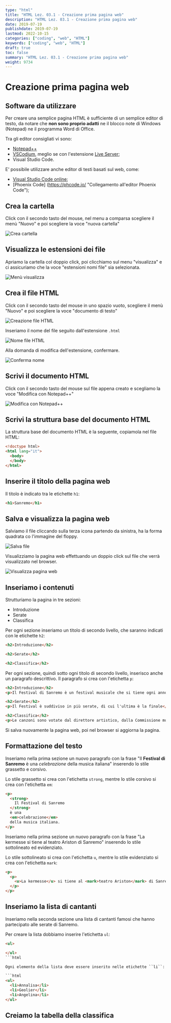 ```yaml
---
type: "html"
title: "HTML Lez. 03.1 - Creazione prima pagina web"
description: "HTML Lez. 03.1 - Creazione prima pagina web"
date: 2019-07-19
publishdate: 2019-07-19
lastmod: 2022-10-15
categories: ["coding", "web", "HTML"]
keywords: ["coding", "web", "HTML"]
draft: true
toc: false
summary: "HTML Lez. 03.1 - Creazione prima pagina web"
weight: 9734
---
```


# Creazione prima pagina web

## Software da utilizzare

Per creare una semplice pagina HTML è sufficiente di un semplice editor di testo, da notare che **non sono proprio adatti** ne il blocco note di Windows (Notepad) ne il programma Word di Office.

Tra gli editor consigliati vi sono:

- [Notepad++](https://notepad-plus-plus.org/ "Collegamento all'editor Notepad++")
- [VSCodium](https://vscodium.com/ "Collegamento all'editor VSCodium"), meglio se con l'estensione [Live Server](https://github.com/ritwickdey/vscode-live-server "Collegamento all'estensione Live Server");
- Visual Studio Code.

E' possibile utilizzare anche editor di testi basati sul web, come:

- [Visual Studio Code online](https://code.visualstudio.com/ "Collegamento all'editor Visual Studio Code online");
- [Phoenix Code] (https://phcode.io/ "Collegamento all'editor Phoenix Code");

## Crea la cartella

Click con il secondo tasto del mouse, nel menu a comparsa scegliere il menù "Nuovo" e poi scegliere la voce "nuova cartella"

![Crea cartella](/static/coding/web/html/tagTesto_exe_CreazioneCartella.png)

## Visualizza le estensioni dei file

Apriamo la cartella col doppio click, poi clicchiamo sul menu "visualizza" e ci assicuriamo che la voce "estensioni nomi file" sia selezionata.

![Menù visualizza](/static/coding/web/html/tagTesto_exe_EstensioniFile.png)

## Crea il file HTML

Click con il secondo tasto del mouse in uno spazio vuoto, scegliere il menù "Nuovo" e poi scegliere la voce "documento di testo"

![Creazione file HTML](/static/coding/web/html/tagTesto_exe_CreazioneFileHTML.png)

Inseriamo il nome del file seguito dall'estensione ``.html``

![Nome file HTML](/static/coding/web/html/tagTesto_exe_inserimentoNomeFileHTML.png)

Alla domanda di modifica dell'estensione, confermare.

![Conferma nome](/static/coding/web/html/tagTesto_exe_modificaEstensioneFileHTML.png)

## Scrivi il documento HTML

Click con il secondo tasto del mouse sul file appena creato e scegliamo la voce "Modifica con Notepad++"

![Modifica con Notepad++](/static/coding/web/html/tagTesto_exe_modificaFileHTML.png)

## Scrivi la struttura base del documento HTML

La struttura base del documento HTML è la seguente, copiamola nel file HTML:

```html
<!doctype html>
<html lang="it">
  <body>
  </body>
</html>
```

## Inserire il titolo della pagina web

Il titolo è indicato tra le etichette ``h1``:

```html
<h1>Sanremo</h1>
```

## Salva e visualizza la pagina web

Salviamo il file cliccando sulla terza icona partendo da sinistra, ha la forma quadrata co l'immagine del floppy.

![Salva file](/static/coding/web/html/tagTesto_exe_salvaEditorFileHTML.png)

Visualizziamo la pagina web effettuando un doppio click sul file che verrà visualizzato nel browser.

![Visualizza pagina web](/static/coding/web/html/tagTesto_exe_visualizzazionepaginaWeb.png)

## Inseriamo i contenuti

Strutturiamo la pagina in tre sezioni:

- Introduzione
- Serate
- Classifica

Per ogni sezione inseriamo un titolo di secondo livello, che saranno indicati con le etichette ``h2``:

```html
<h2>Introduzione</h2>

<h2>Serate</h2>

<h2>Classifica</h2>
```

Per ogni sezione, quindi sotto ogni titolo di secondo livello, inserisco anche un paragrafo descrittivo. Il paragrafo si crea con l'etichetta ``p``:

```html
<h2>Introduzione</h2>
<p>Il Festival di Sanremo è un festival musicale che si tiene ogni anno in Italia, a Sanremo, a partire dal 1951.</p>

<h2>Serate</h2>
<p>Il Festival è suddiviso in più serate, di cui l'ultima è la finale</p>

<h2>Classifica</h2>
<p>Le canzoni sono votate dal direttore artistico, dalla Commissione musicale del Festival e dal pubblico, in percentuali uguali.
```

Si salva nuovamente la pagina web, poi nel browser si aggiorna la pagina.

## Formattazione del testo

Inseriamo nella prima sezione un nuovo paragrafo con la frase "Il **Festival di Sanremo** è una *celebrazione* della musica italiana" inserendo lo stile grassetto e corsivo.

Lo stile grassetto si crea con l'etichetta ``strong``, mentre lo stile corsivo si crea con l'etichetta ``em``:

```html
<p>
  <strong>
    Il Festival di Sanremo
  </strong>
  è una 
  <em>celebrazione</em>
  della musica italiana.
</p>
```

Inseriamo nella prima sezione un nuovo paragrafo con la frase "La kermesse si tiene al teatro Ariston di Sanremo" inserendo lo stile sottolineato ed evidenziato.

Lo stile sottolineato si crea con l'etichetta ``u``, mentre lo stile evidenziato si crea con l'etichetta ``mark``:

```html
<p>
  <p>
    <u>La kermesse</u> si tiene al <mark>teatro Ariston</mark> di Sanremo.
  </p>
</p>
```

## Inseriamo la lista di cantanti

Inseriamo nella seconda sezione una lista di cantanti famosi che hanno partecipato alle serate di Sanremo.

Per creare la lista dobbiamo inserire l'etichetta ``ul``:

```html
<ul>

</ul>
```html

Ogni elemento della lista deve essere inserito nelle etichette ``li``:

```html
<ul>
  <li>Annalisa</li>
  <li>Geolier</li>
  <li>Angelina</li>
</ul>
```

## Creiamo la tabella della classifica

<!-- TODO -->